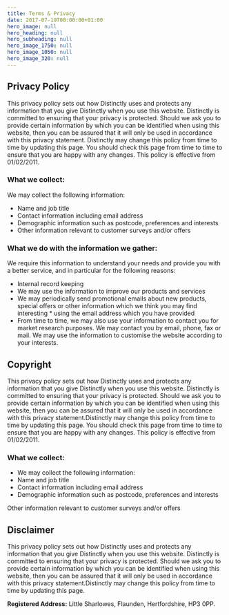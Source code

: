 ```yaml
---
title: Terms & Privacy
date: 2017-07-19T00:00:00+01:00
hero_image: null
hero_heading: null
hero_subheading: null
hero_image_1750: null
hero_image_1050: null
hero_image_320: null
---
```


## Privacy Policy

This privacy policy sets out how Distinctly uses and protects any information that you give Distinctly when you use this website. Distinctly is committed to ensuring that your privacy is protected. Should we ask you to provide certain information by which you can be identified when using this website, then you can be assured that it will only be used in accordance with this privacy statement. Distinctly may change this policy from time to time by updating this page. You should check this page from time to time to ensure that you are happy with any changes. This policy is effective from 01/02/2011.

### What we collect:

We may collect the following information:

* Name and job title
* Contact information including email address
* Demographic information such as postcode, preferences and interests
* Other information relevant to customer surveys and/or offers

### What we do with the information we gather:

We require this information to understand your needs and provide you with a better service, and in particular for the following reasons:

* Internal record keeping
* We may use the information to improve our products and services
* We may periodically send promotional emails about new products, special offers or other information which we think you may find interesting * using the email address which you have provided
* From time to time, we may also use your information to contact you for market research purposes. We may contact you by email, phone, fax or mail. We may use the information to customise the website according to your interests.

## Copyright

This privacy policy sets out how Distinctly uses and protects any information that you give Distinctly when you use this website. Distinctly is committed to ensuring that your privacy is protected. Should we ask you to provide certain information by which you can be identified when using this website, then you can be assured that it will only be used in accordance with this privacy statement.Distinctly may change this policy from time to time by updating this page. You should check this page from time to time to ensure that you are happy with any changes. This policy is effective from 01/02/2011.

### What we collect:

* We may collect the following information:
* Name and job title
* Contact information including email address
* Demographic information such as postcode, preferences and interests

Other information relevant to customer surveys and/or offers

## Disclaimer

This privacy policy sets out how Distinctly uses and protects any information that you give Distinctly when you use this website. Distinctly is committed to ensuring that your privacy is protected. Should we ask you to provide certain information by which you can be identified when using this website, then you can be assured that it will only be used in accordance with this privacy statement.Distinctly may change this policy from time to time by updating this page.

**Registered Address:** Little Sharlowes, Flaunden, Hertfordshire, HP3 0PP.
